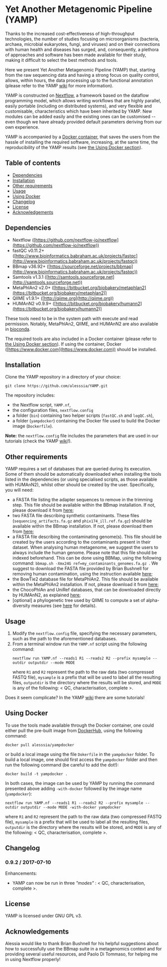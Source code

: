 # Yet Another Metagenomic Pipeline (YAMP)

Thanks to the increased cost-effectiveness of high-throughput technologies, the number of studies focusing on microorganisms (bacteria, archaea, microbial eukaryotes, fungi, and viruses) and on their connections with human health and diseases has surged, and, consequently, a plethora of approaches and software has been made available for their study, making it difficult to select the best methods and tools. 

Here we present Yet Another Metagenomic Pipeline (YAMP) that, starting from the raw sequencing data and having a strong focus on quality control, allows, within hours, the data processing up to the functional annotation (please refer to the YAMP [wiki](https://github.com/alesssia/YAMP/wiki) for more information).

YAMP is constructed on [Nextflow](https://github.com/nextflow-io/nextflow), a framework based on the dataflow programming model, which allows writing workflows that are highly parallel, easily portable (including on distributed systems), and very flexible and customisable, characteristics which have been inherited by YAMP. New modules can be added easily and the existing ones can be customised -- even though we have already provided default parameters deriving from our own experience.

YAMP is accompanied by a [Docker container](https://www.docker.com/), that saves the users from the hassle of installing the required software, increasing, at the same time, the reproducibility of the YAMP results (see [the Using Docker section](#using-docker)).


## Table of contents

- [Dependencies](#dependencies)
- [Installation](#installation)
- [Other requirements](#other-requirements)
- [Usage](#usage)
- [Using Docker](#using-docker)
- [Changelog](#changelog)
- [License](#license)
- [Acknowledgements](#acknowledgements)



## Dependencies

- Nextflow ([https://github.com/nextflow-io/nextflow](https://github.com/nextflow-io/nextflow))
- fastQC v0.11.2+ ([http://www.bioinformatics.babraham.ac.uk/projects/fastqc](http://www.bioinformatics.babraham.ac.uk/projects/fastqc))
- BBmap v36.92+ ([https://sourceforge.net/projects/bbmap](http://www.bioinformatics.babraham.ac.uk/projects/fastqc))
- Samtools v1.3.1 ([http://samtools.sourceforge.net](http://samtools.sourceforge.net))
- MetaPhlAn2 v2.0+ ([https://bitbucket.org/biobakery/metaphlan2](https://bitbucket.org/biobakery/metaphlan2))
- QIIME v1.9.1+ ([http://qiime.org](http://qiime.org))
- HUMAnN2 v0.9.9+ ([https://bitbucket.org/biobakery/humann2](https://bitbucket.org/biobakery/humann2))

These tools need to be in the system path with execute and read permission. Notably, MetaPhlAn2, QIIME, and HUMAnN2 are also available in [bioconda](https://anaconda.org/bioconda/). 

The required tools are also included in a Docker container (please refer to [the Using Docker section](#using-docker)). If using the container, Docker ([https://www.docker.com](https://www.docker.com)) should be installed.


## Installation

Clone the YAMP repository in a directory of your choice:

```
git clone https://github.com/alesssia/YAMP.git
```

The repository includes:

- the Nextflow script, `YAMP.nf`, 
- the configuration files, `nextflow.config`
- a folder (`bin`) containing two helper scripts (`fastQC.sh` and `logQC.sh`),
- a folder (`yampdocker`) containing the Docker file used to build the Docker image (`Dockerfile`). 

**Note:** the `nextflow.config` file includes the parameters that are used in our tutorials (check the YAMP [wiki](https://github.com/alesssia/YAMP/wiki)!).


## Other requirements

YAMP requires a set of databases that are queried during its execution. Some of them should be automatically downloaded when installing the tools listed in the dependencies (or using specialised scripts, as those available with HUMAnN2), whilst other should be created by the user. Specifically, you will need:

- a FASTA file listing the adapter sequences to remove in the trimming step. This file should be available within the BBmap installation. If not, please download it from [here](https://github.com/BioInfoTools/BBMap/blob/master/resources/adapters.fa);
- two FASTA file describing synthetic contaminants. These files (`sequencing_artifacts.fa.gz` and `phix174_ill.ref.fa.gz`) should be available within the BBmap installation. If not, please download them from [here](https://sourceforge.net/projects/bbmap/);
- a FASTA file describing the contaminating genome(s). This file should be created by the users according to the contaminants present in their dataset. When analysing human metagenome, we suggest the users to always include the human genome. Please note that this file should be indexed beforehand. This can be done using BBMap, using the following command: `bbmap.sh -Xmx24G ref=my_contaminants_genomes.fa.gz `. 
	We suggest to download the FASTA file provided by Brian Bushnell for removing human contamination, using the instruction available [here](http://seqanswers.com/forums/showthread.php?t=42552);
- the BowTie2 database file for MetaPhlAn2. This file should be available within the MetaPhlAn2 installation. If not, please download it from [here](https://bitbucket.org/biobakery/metaphlan2/src/40d1bf693089836b5895623dd9ab1b21eb9a794c/db_v20/);
- the ChocoPhlAn and UniRef databases, that can be downloaded directly by HUMAnN2, as explained [here](https://bitbucket.org/biobakery/humann2/wiki/Home#markdown-header-5-download-the-databases);
- [optional] a phylogenetic tree used by QIIME to compute a set of alpha-diversity measures (see [here](http://qiime.org/scripts/alpha_diversity.html) for details).


## Usage

1. Modify the `nextflow.config` file, specifying the necessary parameters, such as the path to the aforementioned databases.
2. From a terminal window run the `YAMP.nf` script using the following command:
	```
	nextflow run YAMP.nf --reads1 R1 --reads2 R2 --prefix mysample --outdir outputdir --mode MODE
	```
	where `R1` and `R2` represent the path to the raw data (two compressed FASTQ file), `mysample` is a prefix that will be used to label all the resulting files, `outputdir` is the directory where the results will be stored, and `MODE` is any of the following: < QC, characterisation, complete >.

Does it seem complicate? In the YAMP [wiki](https://github.com/alesssia/YAMP/wiki) there are some tutorials!


## Using Docker

To use the tools made available through the Docker container, one could either pull the pre-built image from [DockerHub](https://hub.docker.com/r/alesssia/yampdocker/), using the following command:

```
docker pull alesssia/yampdocker
```

or build a local image using the file `Dokerfile` in  the `yampdocker` folder. To build a local image, one should first access the `yampdocker` folder and then run the following command (be careful to add the dot!):

```
docker build -t yampdocker .
```

In both cases, the image can be used by YAMP by running the command presented above adding `-with-docker` followed by the image name (`yampdocker`):

```
nextflow run YAMP.nf --reads1 R1 --reads2 R2 --prefix mysample --outdir outputdir --mode MODE -with-docker yampdocker
```

where `R1` and `R2` represent the path to the raw data (two compressed FASTQ file), `mysample` is a prefix that will be used to label all the resulting files, `outputdir` is the directory where the results will be stored, and `MODE` is any of the following: < QC, characterisation, complete >.


## Changelog

### 0.9.2 / 2017-07-10 

Enhancements:
* YAMP can now be run in three *"modes"* : < QC, characterisation, complete >.


## License

YAMP is licensed under GNU GPL v3.


## Acknowledgements

Alessia would like to thank Brian Bushnell for his helpful suggestions about how to successfully use the BBmap suite in a metagenomics context and for providing several useful resources, and Paolo Di Tommaso, for helping me in using Nextflow properly!

